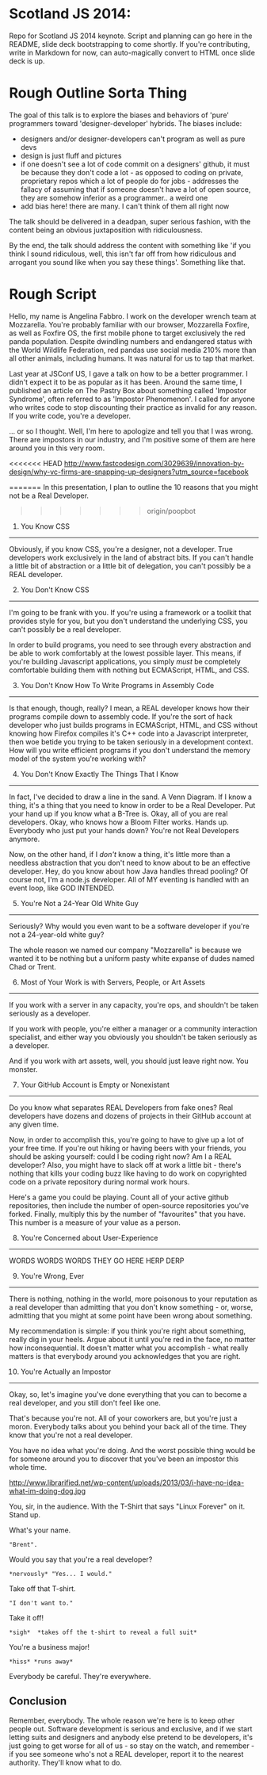 Scotland JS 2014: 
===============

Repo for Scotland JS 2014 keynote. Script and planning can go here in the README, slide deck bootstrapping to come shortly. If you're contributing, write in Markdown for now, can auto-magically convert to HTML once slide deck is up.

Rough Outline Sorta Thing
=============

The goal of this talk is to explore the biases and behaviors of 'pure' programmers toward 'designer-developer' hybrids. The biases include:

- designers and/or designer-developers can't program as well as pure devs
- design is just fluff and pictures
- if one doesn't see a lot of code commit on a designers' github, it must be because they don't code a lot - as opposed to coding on private, proprietary repos which a lot of people do for jobs - addresses the fallacy of assuming that if someone doesn't have a lot of open source, they are somehow inferior as a programmer.. a weird one
- add bias here! there are many. I can't think of them all right now

The talk should be delivered in a deadpan, super serious fashion, with the content being an obvious juxtaposition with ridiculousness. 

By the end, the talk should address the content with something like 'if you think I sound ridiculous, well, this isn't far off from how ridiculous and arrogant you sound like when you say these things'. Something like that.

Rough Script
============

Hello, my name is Angelina Fabbro. I work on the developer wrench team at Mozzarella. You're probably familiar with our browser, Mozzarella Foxfire, as well as Foxfire OS, the first mobile phone to target exclusively the red panda population. Despite dwindling numbers and endangered status with the World Wildlife Federation, red pandas use social media 210% more than all other animals, including humans. It was natural for us to tap that market.

Last year at JSConf US, I gave a talk on how to be a better programmer. I didn't expect it to be as popular as it has been. Around the same time, I published an article on The Pastry Box about something called 'Impostor Syndrome', often referred to as 'Impostor Phenomenon'. I called for anyone who writes code to stop discounting their practice as invalid for any reason. If you write code, you're a developer.

... or so I thought. Well, I'm here to apologize and tell you that I was wrong. There are impostors in our industry, and I'm positive some of them are here around you in this very room.

<<<<<<< HEAD
http://www.fastcodesign.com/3029639/innovation-by-design/why-vc-firms-are-snapping-up-designers?utm_source=facebook

=======
In this presentation, I plan to outline the 10 reasons that you might not be a Real Developer.
>>>>>>> origin/poopbot

1. You Know CSS
---------------
Obviously, if you know CSS, you're a designer, not a developer. True developers work exclusively in the land of abstract bits. If you can't handle a little bit of abstraction or a little bit of delegation, you can't possibly be a REAL developer.

2. You Don't Know CSS
---------------------
I'm going to be frank with you. If you're using a framework or a toolkit that provides style for you, but you don't understand the underlying CSS, you can't possibly be a real developer. 

In order to build programs, you need to see through every abstraction and be able to work comfortably
at the lowest possible layer. This means, if you're building Javascript applications, you simply *must*
be completely comfortable building them with nothing but ECMAScript, HTML, and CSS. 

3. You Don't Know How To Write Programs in Assembly Code
--------------------------------------------------------
Is that enough, though, really? I mean, a REAL developer knows how their programs compile down to assembly code. If you're the sort of hack developer who just builds programs in ECMAScript, HTML, and CSS without knowing how Firefox compiles it's C++ code into a Javascript interpreter, then woe betide you trying to be taken seriously in a development context. How will you write efficient programs if you don't understand the memory model of the system you're working with? 

4. You Don't Know Exactly The Things That I Know
------------------------------------------------
In fact, I've decided to draw a line in the sand. A Venn Diagram. If I know a thing, it's a thing that you need to know in order to be a Real Developer. Put your hand up if you know what a B-Tree is. Okay, all of you are real developers. Okay, who knows how a Bloom Filter works. Hands up.  Everybody who just put your hands down? You're not Real Developers anymore. 

Now, on the other hand, if I *don't* know a thing, it's little more than a needless abstraction that you don't need to know about to be an effective developer. Hey, do you know about how Java handles thread pooling? Of course not, I'm a node.js developer. All of MY eventing is handled with an event loop, like GOD INTENDED. 

5. You're Not a 24-Year Old White Guy
-------------------------------------
Seriously? Why would you even want to be a software developer if you're not a 24-year-old white guy? 

The whole reason we named our company "Mozzarella" is because we wanted it to be nothing but a uniform pasty white expanse of dudes named Chad or Trent.

6. Most of Your Work is with Servers, People, or Art Assets
-----------------------------------------------------------
If you work with a server in any capacity, you're ops, and shouldn't be taken seriously as a developer. 

If you work with people, you're either a manager or a community interaction specialist, and either way you obviously you shouldn't be taken seriously as a developer. 

And if you work with art assets, well, you should just leave right now. You monster.

7. Your GitHub Account is Empty or Nonexistant
----------------------------------------------
Do you know what separates REAL Developers from fake ones? Real developers have dozens and dozens of projects in their GitHub account at any given time.

Now, in order to accomplish this, you're going to have to give up a lot of your free time. If you're out hiking or having beers with your friends, you should be asking yourself: could I be coding right now? Am I a REAL developer? Also, you might have to slack off at work a little bit - there's nothing that kills your coding buzz like having to do work on copyrighted code on a private repository during normal work hours.

Here's a game you could be playing. Count all of your active github repositories, then include the number of open-source repositories you've forked. Finally, multiply this by the number of "favourites" that you have. This number is a measure of your value as a person. 

8. You're Concerned about User-Experience
-----------------------------------------
WORDS WORDS WORDS THEY GO HERE HERP DERP

9. You're Wrong, Ever
---------------------
There is nothing, nothing in the world, more poisonous to your reputation as a real developer than admitting that you don't know something - or, worse, admitting that you might at some point have been wrong about something.

My recommendation is simple: if you think you're right about something, really dig in your heels. Argue about it until you're red in the face, no matter how inconsequential. It doesn't matter what you accomplish - what really matters is that everybody around you acknowledges that you are right.

10. You're Actually an Impostor
-------------------------------
Okay, so, let's imagine you've done everything that you can to become a real developer, and you still don't feel like one. 

That's because you're not. All of your coworkers are, but you're just a moron. Everybody talks about you behind your back all of the time. They know that you're not a real developer.

You have no idea what you're doing. And the worst possible thing would be for someone around you to discover that you've been an impostor this whole time. 

http://www.librarified.net/wp-content/uploads/2013/03/i-have-no-idea-what-im-doing-dog.jpg

You, sir, in the audience. With the T-Shirt that says "Linux Forever" on it. Stand up. 

What's your name.  

    "Brent".

Would you say that you're a real developer?  

    *nervously* "Yes... I would."

Take off that T-shirt.  

    "I don't want to."

Take it off!    

    *sigh*  *takes off the t-shirt to reveal a full suit*

You're a business major!    

    *hiss* *runs away*

Everybody be careful. They're everywhere. 


Conclusion
----------
Remember, everybody. The whole reason we're here is to keep other people out. Software development is serious and exclusive, and if we start letting suits and designers and anybody else pretend to be developers, it's just going to get worse for all of us - so stay on the watch, and remember - if you see someone who's not a REAL developer, report it to the nearest authority. They'll know what to do. 
